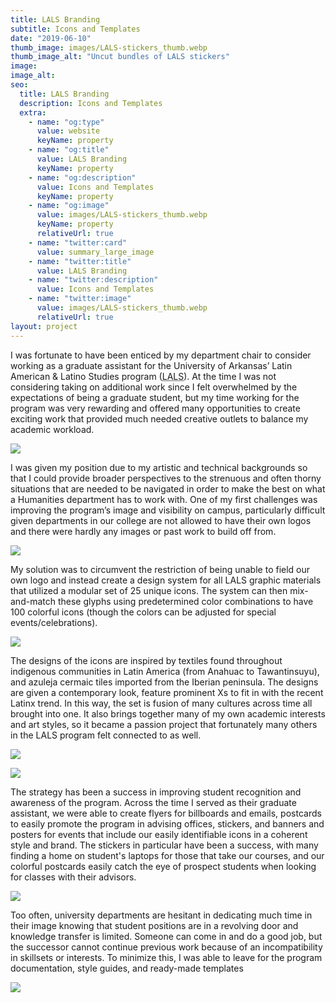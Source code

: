 ```yaml
---
title: LALS Branding
subtitle: Icons and Templates
date: "2019-06-10"
thumb_image: images/LALS-stickers_thumb.webp
thumb_image_alt: "Uncut bundles of LALS stickers"
image:
image_alt:
seo:
  title: LALS Branding
  description: Icons and Templates
  extra:
    - name: "og:type"
      value: website
      keyName: property
    - name: "og:title"
      value: LALS Branding
      keyName: property
    - name: "og:description"
      value: Icons and Templates
      keyName: property
    - name: "og:image"
      value: images/LALS-stickers_thumb.webp
      keyName: property
      relativeUrl: true
    - name: "twitter:card"
      value: summary_large_image
    - name: "twitter:title"
      value: LALS Branding
    - name: "twitter:description"
      value: Icons and Templates
    - name: "twitter:image"
      value: images/LALS-stickers_thumb.webp
      relativeUrl: true
layout: project
---
```


I was fortunate to have been enticed by my department chair to consider working as a graduate assistant for the University of Arkansas’ Latin American & Latino Studies program (<abbr title="Latin American & Latino Studie">LALS</abbr>). At the time I was not considering taking on additional work since I felt overwhelmed by the expectations of being a graduate student, but my time working for the program was very rewarding and offered many opportunities to create exciting work that provided much needed creative outlets to balance my academic workload.

![](/images/LALS-symbols.webp)

I was given my position due to my artistic and technical backgrounds so that I could provide broader perspectives to the strenuous and often thorny situations that are needed to be navigated in order to make the best on what a Humanities department has to work with. One of my first challenges was improving the program’s image and visibility on campus, particularly difficult given departments in our college are not allowed to have their own logos and there were hardly any images or past work to build off from.

![](/images/LALS-icons.webp)

My solution was to circumvent the restriction of being unable to field our own logo and instead create a design system for all LALS graphic materials that utilized a modular set of 25 unique icons. The system can then mix-and-match these glyphs using predetermined color combinations to have 100 colorful icons (though the colors can be adjusted for special events/celebrations).


![](/images/LALS-postcard_front.webp)

The designs of the icons are inspired by textiles found throughout indigenous communities in Latin America (from Anahuac to Tawantinsuyu), and azuleja cermaic tiles imported from the Iberian peninsula. The designs are given a contemporary look, feature prominent Xs to fit in with the recent Latinx trend. In this way, the set is fusion of many cultures across time all brought into one. It also brings together many of my own academic interests and art styles, so it became a passion project that fortunately many others in the LALS program felt connected to as well.

![](/images/LALS-flyer_1.webp)

![](/images/LALS-flyer_2.webp)

The strategy has been a success in improving student recognition and awareness of the program. Across the time I served as their graduate assistant, we were able to create flyers for billboards and emails, postcards to easily promote the program in advising offices, stickers, and banners and posters for events that include our easily identifiable icons in a coherent style and brand. The stickers in particular have been a success, with many finding a home on student's laptops for those that take our courses, and our colorful postcards easily catch the eye of prospect students when looking for classes with their advisors.

![](/images/LALS-stickers_print.webp)


Too often, university departments are hesitant in dedicating much time in their image knowing that student positions are in a revolving door and knowledge transfer is limited. Someone can come in and do a good job, but the successor cannot continue previous work because of an incompatibility in skillsets or interests. To minimize this, I was able to leave for the program documentation, style guides, and ready-made templates

![](/images/LALS-stickers.webp)
